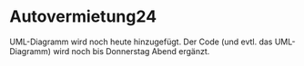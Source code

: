 # Autovermietung24
UML-Diagramm wird noch heute hinzugefügt. Der Code (und evtl. das UML-Diagramm) wird noch bis Donnerstag Abend ergänzt.
